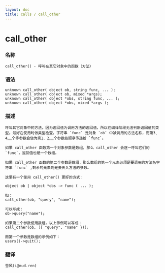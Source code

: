 ```yaml
---
layout: doc
title: calls / call_other
---
```

# call_other

### 名称

    call_other() - 呼叫在其它对象中的函数（方法）

### 语法

    unknown call_other( object ob, string func, ... );
    unknown call_other( object ob, mixed *args);
    unknown call_other( object *obs, string func, ... );
    unknown call_other( object *obs, mixed *args );

### 描述

    呼叫其它对象中的方法，因为返回值为调用方法的返回值，所以在编译阶段无法判断返回值的类型，最好在使用时做类型检查。字符串 `func` 是对象 `ob` 中被调用的方法名称，而第3、4……个等参数会做为第1、2……个参数按顺序传递给 `func`。

    如果 call_other 函数第一个对象参数是数组，那么 call_other 会逐一呼叫它们的 `func`，返回值也是一个数组。

    如果 call_other 函数的第二个参数是数组，那么数组的第一个元素必须是要调用的方法名字符串 `func` ,剩余的元素则是要传入方法的参数。

    这里有一个使用 call_other() 更好的方式:

    object ob | object *obs -> func ( ... );

    如：
    call_other(ob, "query", "name");

    可以写成：
    ob->query("name");

    如果第二个参数使用数组，以上示例可以写成：
    call_other(ob, ({ "query", "name" }));

    而第一个参数是数组的示例如下：
    users()->quit();

### 翻译 ###

    雪风(i@mud.ren)
